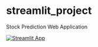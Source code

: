 # streamlit_project
Stock Prediction Web Application

[![Streamlit App](https://static.streamlit.io/badges/streamlit_badge_black_white.svg)](https://share.streamlit.io/coldvid-19/streamlit_project/streamlit_tutorial.py/)
